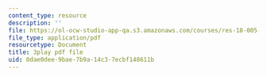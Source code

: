 ```yaml
---
content_type: resource
description: ''
file: https://ol-ocw-studio-app-qa.s3.amazonaws.com/courses/res-18-005-highlights-of-calculus-spring-2010/0dae0dee9bae7b9a14c37ecbf148611b_2qxY859dzzQ.pdf
file_type: application/pdf
resourcetype: Document
title: 3play pdf file
uid: 0dae0dee-9bae-7b9a-14c3-7ecbf148611b
---
```

